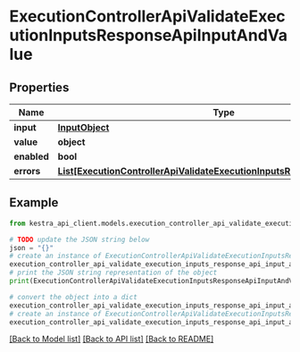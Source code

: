 # ExecutionControllerApiValidateExecutionInputsResponseApiInputAndValue


## Properties

Name | Type | Description | Notes
------------ | ------------- | ------------- | -------------
**input** | [**InputObject**](InputObject.md) |  | [optional] 
**value** | **object** |  | [optional] 
**enabled** | **bool** |  | [optional] 
**errors** | [**List[ExecutionControllerApiValidateExecutionInputsResponseApiInputError]**](ExecutionControllerApiValidateExecutionInputsResponseApiInputError.md) |  | [optional] 

## Example

```python
from kestra_api_client.models.execution_controller_api_validate_execution_inputs_response_api_input_and_value import ExecutionControllerApiValidateExecutionInputsResponseApiInputAndValue

# TODO update the JSON string below
json = "{}"
# create an instance of ExecutionControllerApiValidateExecutionInputsResponseApiInputAndValue from a JSON string
execution_controller_api_validate_execution_inputs_response_api_input_and_value_instance = ExecutionControllerApiValidateExecutionInputsResponseApiInputAndValue.from_json(json)
# print the JSON string representation of the object
print(ExecutionControllerApiValidateExecutionInputsResponseApiInputAndValue.to_json())

# convert the object into a dict
execution_controller_api_validate_execution_inputs_response_api_input_and_value_dict = execution_controller_api_validate_execution_inputs_response_api_input_and_value_instance.to_dict()
# create an instance of ExecutionControllerApiValidateExecutionInputsResponseApiInputAndValue from a dict
execution_controller_api_validate_execution_inputs_response_api_input_and_value_from_dict = ExecutionControllerApiValidateExecutionInputsResponseApiInputAndValue.from_dict(execution_controller_api_validate_execution_inputs_response_api_input_and_value_dict)
```
[[Back to Model list]](../README.md#documentation-for-models) [[Back to API list]](../README.md#documentation-for-api-endpoints) [[Back to README]](../README.md)



